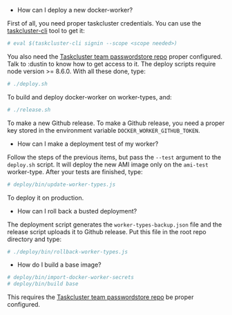 * How can I deploy a new docker-worker?

First of all, you need proper taskcluster credentials. You can use the
[taskcluster-cli](https://github.com/taskcluster/taskcluster-cli)
tool to get it:
```sh
# eval $(taskcluster-cli signin --scope <scope needed>)
```
You also need the
[Taskcluster team passwordstore repo](https://github.com/taskcluster/passwordstore-garbage)
proper configured. Talk to :dustin to know how to get access to it.
The deploy scripts require node version >= 8.6.0.
With all these done, type:
```sh
# ./deploy.sh
```
To build and deploy docker-worker on worker-types, and:
```sh
# ./release.sh
```
To make a new Github release. To make a Github release, you need
a proper key stored in the environment variable `DOCKER_WORKER_GITHUB_TOKEN`.

* How can I make a deployment test of my worker?

Follow the steps of the previous items, but pass the `--test` argument to the
`deploy.sh` script. It will deploy the new AMI image only on the `ami-test`
worker-type. After your tests are finished, type:
```sh
# deploy/bin/update-worker-types.js
```
To deploy it on production.

* How can I roll back a busted deployment?

The deployment script generates the `worker-types-backup.json` file
and the release script uploads it to Github release. Put this file
in the root repo directory and type:
```sh
# ./deploy/bin/rollback-worker-types.js
```

* How do I build a base image?

```sh
# deploy/bin/import-docker-worker-secrets
# deploy/bin/build base
```
This requires the
[Taskcluster team passwordstore repo](https://github.com/taskcluster/passwordstore-garbage)
be proper configured.
